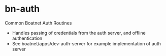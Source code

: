 # bn-auth
Common Boatnet Auth Routines

* Handles passing of credentials from the auth server, and offline authentication
* See boatnet/apps/dev-auth-server for example implementation of auth server
